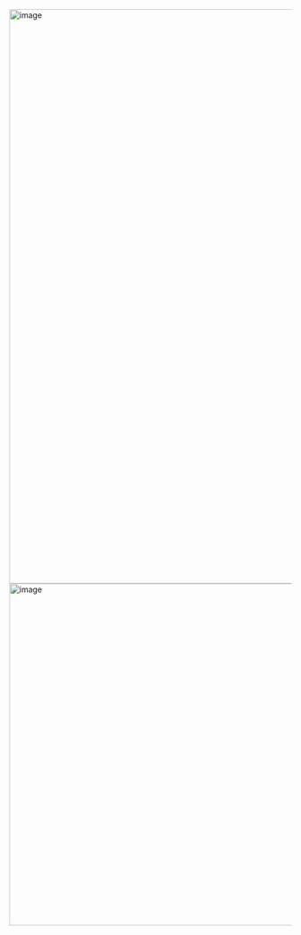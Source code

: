 <img width="1916" height="1026" alt="image" src="https://github.com/user-attachments/assets/756359ea-22b0-4b60-ab14-ee2f2a268d09" />


<img width="1064" height="611" alt="image" src="https://github.com/user-attachments/assets/5b543be4-ba04-4769-a29f-10ecd527dfaf" />
